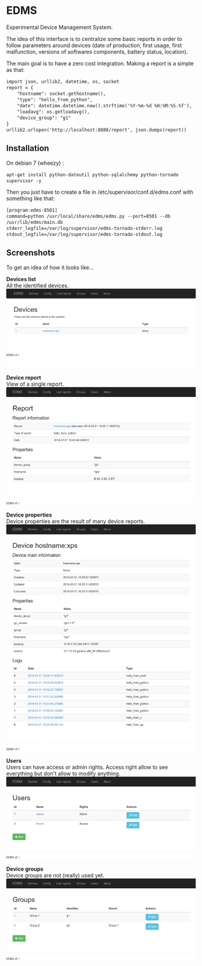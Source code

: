 EDMS
====
Experimental Device Management System.

The idea of this interface is to centralize some basic reports in order to follow parameters around devices (date of production, first usage, first malfunction, versions of softwares components, battery status, location).

The main goal is to have a zero cost integration. Making a report is a simple as that:

    import json, urllib2, datetime, os, socket
    report = {
        "hostname": socket.gethostname(),
        "type": "hello_from_python",
        "date": datetime.datetime.now().strftime('%Y-%m-%d %H:%M:%S.%f'),
        "loadavg": os.getloadavg(),
        "device_group": "g1"
    }
    urllib2.urlopen('http://localhost:8888/report', json.dumps(report))

Installation
------------
On debian 7 (wheezy) :

    apt-get install python-dateutil python-sqlalchemy python-tornado supervisor -y

Then you just have to create a file in /etc/supervisor/conf.d/edms.conf with something like that:

    [program:edms-8501]
    command=python /usr/local/share/edms/edms.py --port=8501 --db /usr/lib/edms/main.db
    stderr_logfile=/var/log/supervisor/edms-tornado-stderr.log
    stdout_logfile=/var/log/supervisor/edms-tornado-stdout.log




Screenshots
-----------
To get an idea of how it looks like...

**Devices list**<br />
All the identified devices.
![Devices](https://github.com/fclairamb/edms/blob/master/quick-look/Devices.png?raw=true)

**Device report**<br />
View of a single report.
![Device report](https://github.com/fclairamb/edms/blob/master/quick-look/Report.png?raw=true)

**Device properties**<br />
Device properties are the result of many device reports.
![Device properties](https://github.com/fclairamb/edms/blob/master/quick-look/Device%20hostname%20xps.png?raw=true)

**Users**<br />
Users can have access or admin rights. Access right allow to see everything but don't allow to modify anything.
![Users](https://github.com/fclairamb/edms/blob/master/quick-look/Users.png?raw=true)

**Device groups**<br />
Device groups are not (really) used yet.
![Groups](https://github.com/fclairamb/edms/blob/master/quick-look/Groups.png?raw=true)
